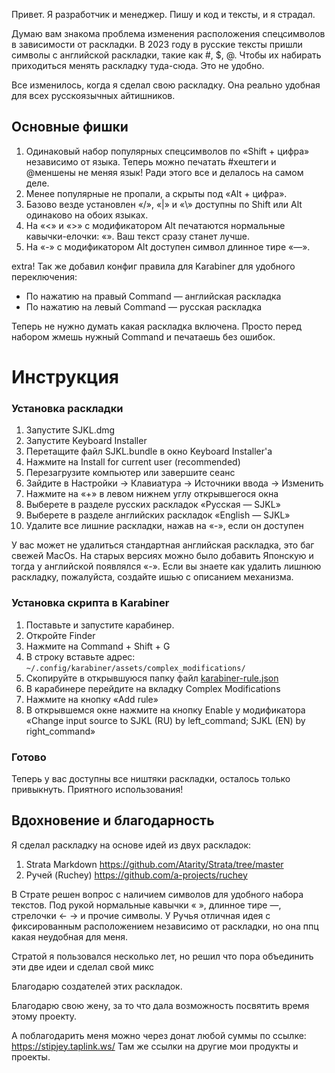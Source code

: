 Привет. Я разработчик и менеджер. Пишу и код и тексты, и я страдал.

Думаю вам знакома проблема изменения расположения спецсимволов в зависимости от раскладки. В 2023 году в русские тексты пришли символы с английской раскладки, такие как #, $, @. Чтобы их набирать приходиться менять раскладку туда-сюда. Это не удобно.

Все изменилось, когда я сделал свою раскладку. Она реально удобная для всех русскоязычных айтишников.

## Основные фишки
1. Одинаковый набор популярных спецсимволов по «Shift + цифра» независимо от языка. Теперь можно печатать #хештеги и @меншены не меняя язык! Ради этого все и делалось на самом деле.
2. Менее популярные не пропали, а скрыты под «Alt + цифра».
3. Базово везде установлен «/», «|» и «\» доступны по Shift или Alt одинаково на обоих языках.
4. На «<» и «>» с модификатором Alt печатаются нормальные кавычки-елочки: «». Ваш текст сразу станет лучше.
5. На «-» с модификатором Alt доступен символ длинное тире «—».

extra! Так же добавил конфиг правила для Karabiner для удобного переключения:
- По нажатию на правый Command — английская раскладка
- По нажатию на левый Command — русская раскладка

Теперь не нужно думать какая раскладка включена. Просто перед набором жмешь нужный Command и печатаешь без ошибок.

# Инструкция
### Установка раскладки
1. Запустите SJKL.dmg
2. Запустите Keyboard Installer
3. Перетащите файл SJKL.bundle в окно Keyboard Installer'а
4. Нажмите на Install for current user (recommended)
5. Перезагрузите компьютер или завершите сеанс
6. Зайдите в Настройки → Клавиатура → Источники ввода → Изменить
7. Нажмите на «+» в левом нижнем углу открывшегося окна
8. Выберете в разделе русских раскладок «Русская — SJKL»
9. Выберете в разделе английских раскладок «English — SJKL»
10. Удалите все лишние раскладки, нажав на «-», если он доступен

У вас может не удалиться стандартная английская раскладка, это баг свежей MacOs. На старых версиях можно было добавить Японскую и тогда у английской появлялся «-». Если вы знаете как удалить лишнюю раскладку, пожалуйста, создайте ишью с описанием механизма.
 
### Установка скрипта в Karabiner
1. Поставьте и запустите карабинер.
2. Откройте Finder
3. Нажмите на Command + Shift + G
4. В строку вставьте адрес: `~/.config/karabiner/assets/complex_modifications/`
5. Скопируйте в открывшуюся папку файл [karabiner-rule.json](karabiner-rule.json)
6. В карабинере перейдите на вкладку Complex Modifications
7. Нажмите на кнопку «Add rule»
8. В открывшемся окне нажмите на кнопку Enable у модификатора «Change input source to SJKL (RU) by left_command; SJKL (EN) by right_command»

### Готово

Теперь у вас доступны все ништяки раскладки, осталось только привыкнуть.
Приятного использования!

## Вдохновение и благодарность

Я сделал раскладку на основе идей из двух раскладок:
1. Strata Markdown https://github.com/Atarity/Strata/tree/master
2. Ручей (Ruchey) https://github.com/a-projects/ruchey

В Страте решен вопрос с наличием символов для удобного набора текстов. Под рукой нормальные кавычки « », длинное тире —, стрелочки ← → и прочие символы.
У Ручья отличная идея с фиксированным расположением независимо от раскладки, но она ппц какая неудобная для меня.

Стратой я пользовался несколько лет, но решил что пора объединить эти две идеи и сделал свой микс

Благодарю создателей этих раскладок.

Благодарю свою жену, за то что дала возможность посвятить время этому проекту.

А поблагодарить меня можно через донат любой суммы по ссылке: https://stipjey.taplink.ws/
Там же ссылки на другие мои продукты и проекты.

